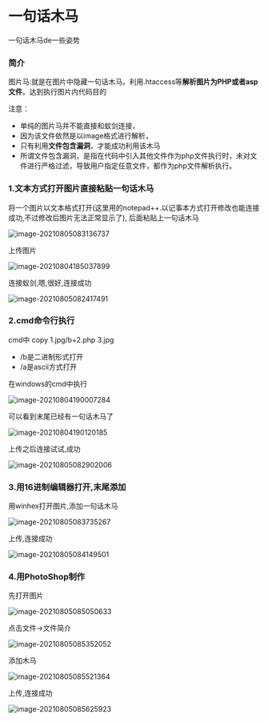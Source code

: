 # 一句话木马


一句话木马de一些姿势

<!--more-->

### 简介

图片马:就是在图片中隐藏一句话木马。利用.htaccess等**解析图片为PHP或者asp文件**。达到执行图片内代码目的

注意：

- 单纯的图片马并不能直接和蚁剑连接，
- 因为该文件依然是以image格式进行解析，
- 只有利用**文件包含漏洞**，才能成功利用该木马
- 所谓文件包含漏洞，是指在代码中引入其他文件作为php文件执行时，未对文件进行严格过滤，导致用户指定任意文件，都作为php文件解析执行。

### 1.文本方式打开图片直接粘贴一句话木马

将一个图片以文本格式打开(这里用的notepad++.以记事本方式打开修改也能连接成功,不过修改后图片无法正常显示了),
后面粘贴上一句话木马

![image-20210805083136737](https://gitee.com/AlucardLink/picgo/raw/master/img/20210805083136.png)

上传图片

![image-20210804185037899](https://gitee.com/AlucardLink/picgo/raw/master/img/20210804185037.png)

连接蚁剑,嗯,很好,连接成功

![image-20210805082417491](https://gitee.com/AlucardLink/picgo/raw/master/img/20210805082417.png)

### 2.cmd命令行执行

cmd中 copy 1.jpg/b+2.php 3.jpg

- /b是二进制形式打开
- /a是ascii方式打开

在windows的cmd中执行

![image-20210804190007284](https://gitee.com/AlucardLink/picgo/raw/master/img/20210804190007.png)

可以看到末尾已经有一句话木马了

![image-20210804190120185](https://gitee.com/AlucardLink/picgo/raw/master/img/20210804190120.png)

上传之后连接试试,成功

![image-20210805082902006](https://gitee.com/AlucardLink/picgo/raw/master/img/20210805082902.png)

### 3.用16进制编辑器打开,末尾添加

用winhex打开图片,添加一句话木马

![image-20210805083735267](https://gitee.com/AlucardLink/picgo/raw/master/img/20210805083735.png)

上传,连接成功

![image-20210805084149501](https://gitee.com/AlucardLink/picgo/raw/master/img/20210805084149.png)

### 4.用PhotoShop制作

先打开图片

![image-20210805085050633](https://gitee.com/AlucardLink/picgo/raw/master/img/20210805085050.png)

点击文件->文件简介

![image-20210805085352052](https://gitee.com/AlucardLink/picgo/raw/master/img/20210805085352.png)

添加木马

![image-20210805085521364](https://gitee.com/AlucardLink/picgo/raw/master/img/20210805085521.png)

上传,连接成功

![image-20210805085625923](https://gitee.com/AlucardLink/picgo/raw/master/img/20210805085625.png)
